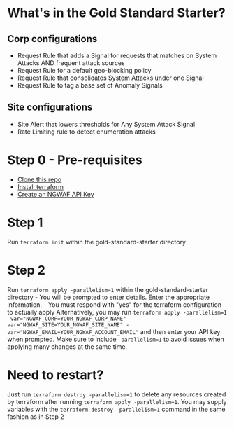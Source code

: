 # What's in the Gold Standard Starter?

## Corp configurations
* Request Rule that adds a Signal for requests that matches on System Attacks AND frequent attack sources
* Request Rule for a default geo-blocking policy
* Request Rule that consolidates System Attacks under one Signal
* Request Rule to tag a base set of Anomaly Signals

## Site configurations
* Site Alert that lowers thresholds for Any System Attack Signal
* Rate Limiting rule to detect enumeration attacks


# Step 0 - Pre-requisites
* [Clone this repo](https://docs.github.com/en/repositories/creating-and-managing-repositories/cloning-a-repository)
* [Install terraform](https://developer.hashicorp.com/terraform/downloads)
* [Create an NGWAF API Key](https://docs.fastly.com/signalsciences/developer/using-our-api/#about-api-access-tokens)

# Step 1
Run `terraform init` within the gold-standard-starter directory

# Step 2
Run `terraform apply -parallelism=1` within the gold-standard-starter directory
    - You will be prompted to enter details. Enter the appropriate information.
    - You must respond with "yes" for the terraform configuration to actually apply
Alternatively, you may run `terraform apply -parallelism=1 -var="NGWAF_CORP=YOUR_NGWAF_CORP_NAME" -var="NGWAF_SITE=YOUR_NGWAF_SITE_NAME" -var="NGWAF_EMAIL=YOUR_NGWAF_ACCOUNT_EMAIL"` and then enter your API key when prompted. Make sure to include `-parallelism=1` to avoid issues when applying many changes at the same time.

# Need to restart?
Just run `terraform destroy -parallelism=1` to delete any resources created by terraform after running `terraform apply -parallelism=1`. You may supply variables with the `terraform destroy -parallelism=1` command in the same fashion as in Step 2
